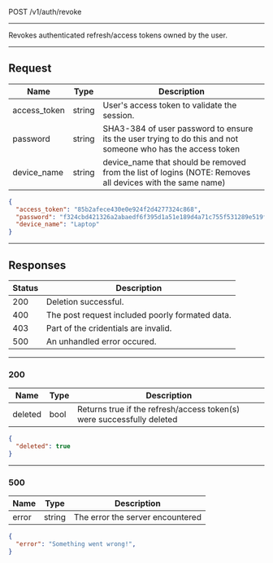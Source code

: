 POST /v1/auth/revoke

---

Revokes authenticated refresh/access tokens owned by the user.

---

## Request

| Name         | Type   | Description                                                                                                 |
| ------------ | ------ | ----------------------------------------------------------------------------------------------------------- |
| access_token | string | User's access token to validate the session.                                                                |
| password     | string | SHA3-384 of user password to ensure its the user trying to do this and not someone who has the access token |
| device_name  | string | device_name that should be removed from the list of logins (NOTE: Removes all devices with the same name)   |

```json
{
  "access_token": "85b2afece430e0e924f2d4277324c868",
  "password": "f324cbd421326a2abaedf6f395d1a51e189d4a71c755f531289e519f079b224664961e385afcc37da348bd859f34fd1c",
  "device_name": "Laptop"
}
```

---

## Responses

| Status | Description                                     |
|--------|-------------------------------------------------|
| 200    | Deletion successful.                            |
| 400    | The post request included poorly formated data. |
| 403    | Part of the cridentials are invalid.            |
| 500    | An unhandled error occured.                     |

---

### 200

| Name    | Type | Description                                                           |
| ------- | ---- | --------------------------------------------------------------------- |
| deleted | bool | Returns true if the refresh/access token(s) were successfully deleted |

```json
{
  "deleted": true
}
```

---

### 500

| Name  | Type   | Description                      |
| ----- | ------ | -------------------------------- |
| error | string | The error the server encountered |

```json
{
  "error": "Something went wrong!",
}
```
